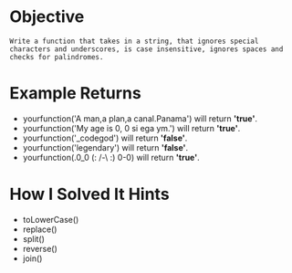 # Objective
    Write a function that takes in a string, that ignores special characters and underscores, is case insensitive, ignores spaces and checks for palindromes.

# Example Returns
* yourfunction('A man,a plan,a canal.Panama') will return **'true'**.
* yourfunction('My age is 0, 0 si ega ym.') will return **'true'**.
* yourfunction('_codegod') will return **'false'**.
* yourfunction('legendary') will return **'false'**.
* yourfunction(.0_0 (: /-\ :) 0-0) will return **'true'**.



# How I Solved It Hints
* toLowerCase()
* replace()
* split()
* reverse()
* join()

